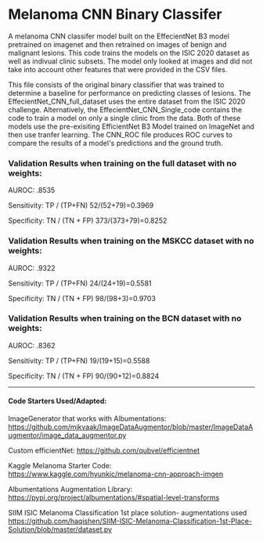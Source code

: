 # Melanoma CNN Binary Classifer
A melanoma CNN classifer model built on the EffecientNet B3 model pretrained on imagenet and then retrained on images of benign and malignant lesions. This code trains the models on the ISIC 2020 dataset as well as indivual clinic subsets. The model only looked at images and did not take into account other features that were provided in the CSV files. 

This file consists of the original binary classifier that was trained to determine a baseline for performance on predicting classes of lesions. The EffecientNet_CNN_full_dataset uses the entire dataset from the ISIC 2020 challenge. Alternatively, the EffecientNet_CNN_Single_code contains the code to train a model on only a single clinic from the data. Both of these models use the pre-exisiting EfficientNet B3 Model trained on ImageNet and then use tranfer learning. The CNN_ROC file produces ROC curves to compare the results of a model's predictions and the ground truth. 

### Validation Results when training on the full dataset with no weights:
AUROC: .8535 

Sensitivity: TP / (TP+FN)
52/(52+79)=0.3969  

Specificity: TN / (TN + FP)
373/(373+79)=0.8252 

### Validation Results when training on the MSKCC dataset with no weights:
AUROC: .9322 

Sensitivity: TP / (TP+FN)
24/(24+19)=0.5581 

Specificity: TN / (TN + FP)
98/(98+3)=0.9703

### Validation Results when training on the BCN dataset with no weights:
AUROC: .8362 

Sensitivity: TP / (TP+FN)
19/(19+15)=0.5588  

Specificity: TN / (TN + FP)
90/(90+12)=0.8824 



---

#### Code Starters Used/Adapted: 

ImageGenerator that works with Albumentations:
https://github.com/mjkvaak/ImageDataAugmentor/blob/master/ImageDataAugmentor/image_data_augmentor.py

Custom efficientNet:
https://github.com/qubvel/efficientnet

Kaggle Melanoma Starter Code:
https://www.kaggle.com/hyunkic/melanoma-cnn-approach-imgen

Albumentations Augmentation Library:
https://pypi.org/project/albumentations/#spatial-level-transforms

SIIM ISIC Melanoma Classification 1st place solution- augmentations used 
https://github.com/haqishen/SIIM-ISIC-Melanoma-Classification-1st-Place-Solution/blob/master/dataset.py
